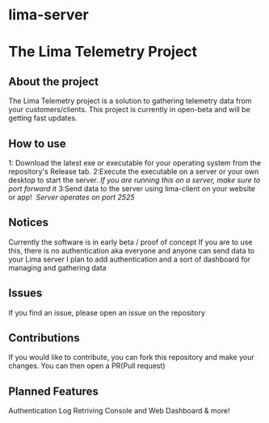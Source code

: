 # lima-server

# The Lima Telemetry Project

## About the project

The Lima Telemetry project is a solution to gathering telemetry data from your customers/clients.
This project is currently in open-beta and will be getting fast updates.

## How to use

1: Download the latest exe or executable for your operating system from the repository's Release tab.
2:Execute the executable on a server or your own desktop to start the server.
_If you are running this on a server, make sure to port forward it_
3:Send data to the server using lima-client on your website or app!
‎
_Server operates on port 2525_

## Notices

Currently the software is in early beta / proof of concept
If you are to use this, there is no authentication aka everyone and anyone can send data to your Lima server
I plan to add authentication and a sort of dashboard for managing and gathering data

## Issues

If you find an issue, please open an issue on the repository

## Contributions

If you would like to contribute, you can fork this repository and make your changes. You can then open a PR(Pull request)

## Planned Features

Authentication
Log Retriving
Console and Web Dashboard
& more!
